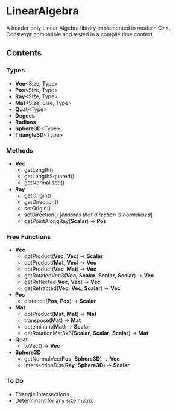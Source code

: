 # LinearAlgebra
A header only Linear Algebra library implemented in modern C++.  Constexpr compatible and tested in a compile time context.

## Contents
### Types
- **Vec**<Size, Type>
- **Pos**<Size, Type>
- **Ray**<Size, Type>
- **Mat**<Size, Size, Type>
- **Quat**\<Type>
- **Degees**
- **Radians**
- **Sphere3D**\<Type>
- **Triangle3D**\<Type>

### Methods
- **Vec**
    - getLength()
    - getLengthSquared()
    - getNormalised()
- **Ray**
    - getOrigin()
    - getDirection()
    - setOrigin()
    - setDirection() [*ensures that direction is normalised*]
    - getPointAlongRay(**Scalar**) -> **Pos**

### Free Functions
- **Vec**
    - dotProduct(**Vec**, **Vec**) -> **Scalar** 
    - dotProduct(**Mat**, **Vec**) -> **Vec**
    - dotProduct(**Vec**, **Mat**) -> **Vec** 
    - getRotatedVec3(**Vec**, **Scalar**, **Scalar**, **Scalar**) -> **Vec**
    - getReflected(**Vec**, **Vec**) -> **Vec**
    - getRefracted(**Vec**, **Vec**, **Scalar**) -> **Vec**
- **Pos**
    - distance(**Pos**, **Pos**) -> **Scalar**
- **Mat**
    - dotProduct(**Mat**, **Mat**) -> **Mat**
    - transpose(**Mat**) -> **Mat**
    - deteminant(**Mat**) -> **Scalar**
    - getRotationMat3x3(**Scalar**, **Scalar**, **Scalar**) -> **Mat**
- **Quat**
    - toVec() -> **Vec**
- **Sphere3D**
    - getNormalVec(**Pos**, **Sphere3D**) -> **Vec**
    - intersectionDist(**Ray**, **Sphere3D**) -> **Scalar**


### To Do
- Triangle Intersections
- Determinant for any size matrix

